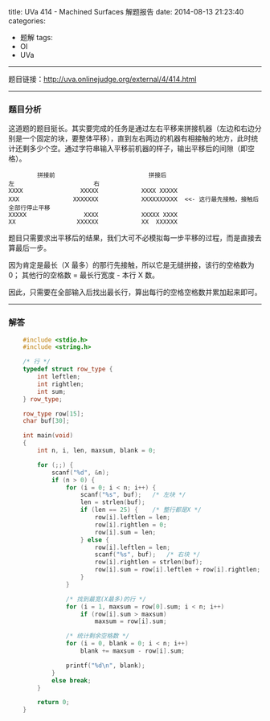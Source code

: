 title: UVa 414 - Machined Surfaces 解题报告
date: 2014-08-13 21:23:40
categories:
- 题解
tags:
- OI
- UVa
---

题目链接：<http://uva.onlinejudge.org/external/4/414.html>

---

### 题目分析

这道题的题目挺长。其实要完成的任务是通过左右平移来拼接机器（左边和右边分别是一个固定的块，要整体平移），直到左右两边的机器有相接触的地方，此时统计还剩多少个空。通过字符串输入平移前机器的样子，输出平移后的间隙（即空格）。

<!-- more -->

            拼接前                          拼接后
	左                      右
	XXXX                XXXXX            XXXX XXXXX
	XXX               XXXXXXX            XXXXXXXXXX  <<- 这行最先接触，接触后全部行停止平移
	XXXXX                XXXX            XXXXX XXXX
	XX                 XXXXXX            XX  XXXXXX

题目只需要求出平移后的结果，我们大可不必模拟每一步平移的过程，而是直接去算最后一步。

因为肯定是最长（X 最多）的那行先接触，所以它是无缝拼接，该行的空格数为 0；
其他行的空格数 = 最长行宽度 - 本行 X 数。

因此，只需要在全部输入后找出最长行，算出每行的空格空格数并累加起来即可。

---

### 解答

``` cpp
	#include <stdio.h>
	#include <string.h>

	/* 行 */
	typedef struct row_type {
		int leftlen;
		int rightlen;
		int sum;
	} row_type;

	row_type row[15];
	char buf[30];

	int main(void)
	{
		int n, i, len, maxsum, blank = 0;

		for (;;) {
			scanf("%d", &n);
			if (n > 0) {
				for (i = 0; i < n; i++) {
					scanf("%s", buf);	/* 左块 */
					len = strlen(buf);
					if (len == 25) {	/* 整行都是X */
						row[i].leftlen = len;
						row[i].rightlen = 0;
						row[i].sum = len;
					} else {
						row[i].leftlen = len;
						scanf("%s", buf);	/* 右块 */
						row[i].rightlen = strlen(buf);
						row[i].sum = row[i].leftlen + row[i].rightlen;
					}
				}

				/* 找到最宽(X最多)的行 */
				for (i = 1, maxsum = row[0].sum; i < n; i++)
					if (row[i].sum > maxsum)
						maxsum = row[i].sum;

				/* 统计剩余空格数 */
				for (i = 0, blank = 0; i < n; i++)
					blank += maxsum - row[i].sum;

				printf("%d\n", blank);
			}
			else break;
		}

		return 0;
	}
```